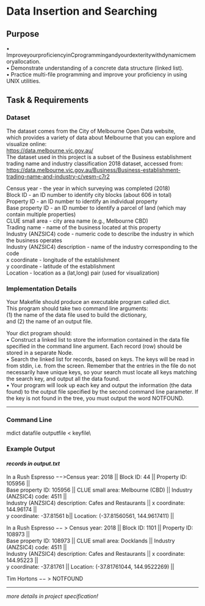 # Data Insertion and Searching

## Purpose
• ImproveyourproficiencyinCprogrammingandyourdexteritywithdynamicmemoryallocation.\
• Demonstrate understanding of a concrete data structure (linked list).\
• Practice multi-file programming and improve your proficiency in using UNIX utilities.

## Task & Requirements

### Dataset
The dataset comes from the City of Melbourne Open Data website,\
which provides a variety of data about Melbourne that you can explore and visualize online:\
https://data.melbourne.vic.gov.au/ \
The dataset used in this project is a subset of the Business establishment trading name and industry classification 2018 dataset, accessed from: https://data.melbourne.vic.gov.au/Business/Business-establishment-trading-name-and-industry-c/vesm-c7r2

Census year - the year in which surveying was completed (2018)\
Block ID - an ID number to identify city blocks (about 606 in total)\
Property ID - an ID number to identify an individual property\
Base property ID - an ID number to identify a parcel of land (which may contain multiple properties)\
CLUE small area - city area name (e.g., Melbourne CBD)\
Trading name - name of the business located at this property\
Industry (ANZSIC4) code - numeric code to describe the industry in which the business operates\
Industry (ANZSIC4) description - name of the industry corresponding to the code\
x coordinate - longitude of the establishment\
y coordinate - latitude of the establishment\
Location - location as a (lat,long) pair (used for visualization)

### Implementation Details
Your Makefile should produce an executable program called dict. \
This program should take two command line arguments: \
(1) the name of the data file used to build the dictionary,\
and (2) the name of an output file.

Your dict program should:\
• Construct a linked list to store the information contained in the data file specified in the command line argument. Each record (row) should be stored in a separate Node.\
• Search the linked list for records, based on keys. The keys will be read in from stdin, i.e. from the screen. Remember that the entries in the file do not necessarily have unique keys, so your search must locate all keys matching the search key, and output all the data found.\
• Your program will look up each key and output the information (the data found) to the output file specified by the second command line parameter. If the key is not found in the tree, you must output the word NOTFOUND.

---
### Command Line
mdict datafile outputfile < keyfile\

### Example Output
#### _records in output.txt_
In a Rush Espresso −−>Census year: 2018 || Block ID: 44 || Property ID: 105956 ||\
Base property ID: 105956 || CLUE small area: Melbourne (CBD) || Industry (ANZSIC4) code: 4511 ||\
Industry (ANZSIC4) description: Cafes and Restaurants || x coordinate: 144.96174 ||\
y coordinate: -37.81561 b|| Location: (-37.81560561, 144.9617411) ||

In a Rush Espresso −− > Census year: 2018 || Block ID: 1101 || Property ID: 108973 ||\
Base property ID: 108973 || CLUE small area: Docklands || Industry (ANZSIC4) code: 4511 ||\
Industry (ANZSIC4) description: Cafes and Restaurants || x coordinate: 144.95223 ||\
y coordinate: -37.81761 || Location: (-37.81761044, 144.9522269) ||

Tim Hortons −− > NOTFOUND

---
_more details in project specification!_

